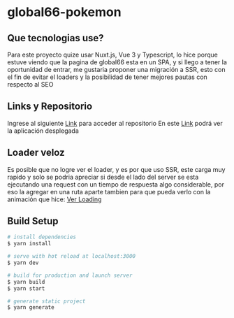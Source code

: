 # global66-pokemon

## Que tecnologias use?
Para este proyecto quize usar Nuxt.js, Vue 3 y Typescript, lo hice porque estuve viendo que la pagina de global66 esta en un SPA, y si llego a tener la oportunidad de entrar, me gustaria proponer una migración a SSR, esto con el fin de evitar el loaders y la posibilidad de tener mejores pautas con respecto al SEO

## Links y Repositorio
Ingrese al siguiente [Link](https://github.com/omarmfs98/global66-pokemon) para acceder al repositorio
En este [Link](https://global66.omarflorez.me/) podrá ver la aplicación desplegada

## Loader veloz
Es posible que no logre ver el loader, y es por que uso SSR, este carga muy rapido y solo se podria apreciar si desde el lado del server se esta ejecutando una request con un tiempo de respuesta algo considerable, por eso la agregar en una ruta aparte tambien para que pueda verlo con la animación que hice: [Ver Loading](https://global66.omarflorez.me/loading)
## Build Setup

```bash
# install dependencies
$ yarn install

# serve with hot reload at localhost:3000
$ yarn dev

# build for production and launch server
$ yarn build
$ yarn start

# generate static project
$ yarn generate
```